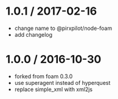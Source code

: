 
1.0.1 / 2017-02-16
==================

 * change name to @pirxpilot/node-foam
 * add changelog

1.0.0 / 2016-10-30
==================

 * forked from foam 0.3.0
 * use superagent instead of hyperquest
 * replace simple_xml with xml2js
